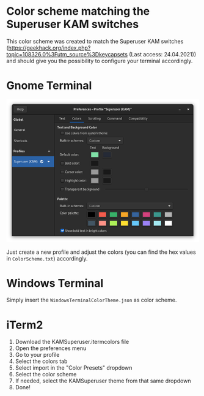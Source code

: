 # Color scheme matching the Superuser KAM switches

This color scheme was created to match the Superuser KAM switches (https://geekhack.org/index.php?topic=108326.0%3Futm_source%3Dkeycapsets (Last access: 24.04.2021)) and should give you the possibility to configure your terminal accordingly.

# Gnome Terminal

![Screenshot of the Settings in Gnome Terminal](./docu/GnomeTerminal.png)

Just create a new profile and adjust the colors (you can find the hex values in `ColorScheme.txt`) accordingly.

# Windows Terminal
Simply insert the `WindowsTerminalColorTheme.json` as color scheme.

# iTerm2
1. Download the KAMSuperuser.itermcolors file
2. Open the preferences menu
3. Go to your profile
4. Select the colors tab
5. Select import in the  "Color Presets" dropdown
6. Select the color scheme
7. If needed, select the KAMSuperuser theme from that same dropdown
8. Done!
